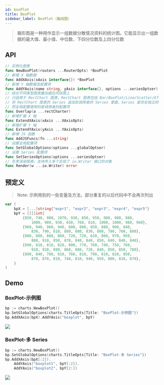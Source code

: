 ```yaml
---
id: boxPlot
title: BoxPlot
sidebar_label: BoxPlot（箱线图）
---
```


> 箱形图是一种用作显示一组数据分散情况资料的统计图。它能显示出一组数据的最大值、最小值、中位数、下四分位数及上四分位数

## API
```go
// 实例化图表
func NewBoxPlot(routers ...RouterOpts) *BoxPlot
// 新增 X 轴数据
func AddXAxis(xAxis interface{}) *BoxPlot
// 新增 Y 轴数据及配置项
func AddYAxis(name string, yAxis interface{}, options ...seriesOptser) *BoxPlot
// 结合不同类型图表叠加画在同张图上
// 只适用于 RectChart 图表，RectChart 图表包括 Bar/BoxPlot/Line/Scatter/EffectScatter/Kline/HeatMap
// 将 RectChart 图表的 Series 追加到调用者的 Series 里面，Series 是完全独立的
// 而全局配置使用的是调用者的配置项
func Overlap(a ...rectCharter)
// 新增扩展 X 轴
func ExtendXAxis(xAxis ...XAxisOpts)
// 新增扩展 Y 轴
func ExtendYAxis(yAxis ...YAxisOpts)
// 新增 JS 函数
func AddJSFuncs(fn ...string)
// 设置全局配置项
func SetGlobalOptions(options ...globalOptser)
// 设置 Series 配置项
func SetSeriesOptions(options ...seriesOptser)
// 负责渲染图表，支持传入多个实现了 io.Writer 接口的对象
func Render(w ...io.Writer) error
```

## 预定义
> Note: 示例用到的一些变量及方法，部分重复的以后代码中不会再次列出
```go
var (
    bpX = [...]string{"expr1", "expr2", "expr3", "expr4", "expr5"}
    bpY = [][]int{
        {850, 740, 900, 1070, 930, 850, 950, 980, 980, 880,
            1000, 980, 930, 650, 760, 810, 1000, 1000, 960, 960},
        {960, 940, 960, 940, 880, 800, 850, 880, 900, 840,
            830, 790, 810, 880, 880, 830, 800, 790, 760, 800},
        {880, 880, 880, 860, 720, 720, 620, 860, 970, 950,
            880, 910, 850, 870, 840, 840, 850, 840, 840, 840},
        {890, 810, 810, 820, 800, 770, 760, 740, 750, 760,
            910, 920, 890, 860, 880, 720, 840, 850, 850, 780},
        {890, 840, 780, 810, 760, 810, 790, 810, 820, 850,
            870, 870, 810, 740, 810, 940, 950, 800, 810, 870},
    }
)
```

## Demo

### BoxPlot-示例图
```go
bp := charts.NewBoxPlot()
bp.SetGlobalOptions(charts.TitleOpts{Title: "BoxPlot-示例图"})
bp.AddXAxis(bpX).AddYAxis("boxplot", bpY)
```
![](https://user-images.githubusercontent.com/19553554/52360729-ad640980-2a77-11e9-84e2-feff7e11aea5.gif)


### BoxPlot-多 Series
```go
bp := charts.NewBoxPlot()
bp.SetGlobalOptions(charts.TitleOpts{Title: "BoxPlot-多 Series"})
bp.AddXAxis(bpX[:2]).
	AddYAxis("boxplot1", bpY[:2]).
	AddYAxis("boxplot2", bpY[2:])
```
![](https://user-images.githubusercontent.com/19553554/52392733-1e3e0c80-2ade-11e9-898e-720128e69007.png)
